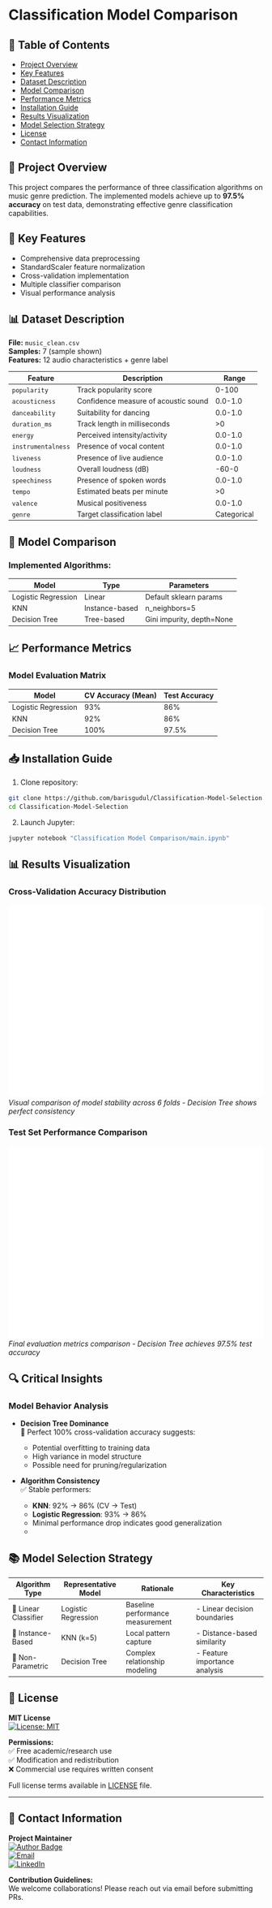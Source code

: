 # Classification Model Comparison

## 📝 Table of Contents
- [Project Overview](#-project-overview)
- [Key Features](#-key-features)
- [Dataset Description](#-dataset-description)
- [Model Comparison](#-model-comparison)
- [Performance Metrics](#-performance-metrics)
- [Installation Guide](#-installation-guide)
- [Results Visualization](#-results-visualization)
- [Model Selection Strategy](#-model-selection-strategy)
- [License](#-license)
- [Contact Information](#-contact-information)

## 🌟 Project Overview
This project compares the performance of three classification algorithms on music genre prediction. The implemented models achieve up to **97.5% accuracy** on test data, demonstrating effective genre classification capabilities.

## 🚀 Key Features
- Comprehensive data preprocessing 
- StandardScaler feature normalization
- Cross-validation implementation
- Multiple classifier comparison
- Visual performance analysis

## 📊 Dataset Description
**File:** `music_clean.csv`  
**Samples:** 7 (sample shown)  
**Features:** 12 audio characteristics + genre label  

| Feature | Description | Range |
|---------|-------------|-------|
| `popularity` | Track popularity score | 0-100 |
| `acousticness` | Confidence measure of acoustic sound | 0.0-1.0 |
| `danceability` | Suitability for dancing | 0.0-1.0 |
| `duration_ms` | Track length in milliseconds | >0 |
| `energy` | Perceived intensity/activity | 0.0-1.0 |
| `instrumentalness` | Presence of vocal content | 0.0-1.0 |
| `liveness` | Presence of live audience | 0.0-1.0 |
| `loudness` | Overall loudness (dB) | -60-0 |
| `speechiness` | Presence of spoken words | 0.0-1.0 |
| `tempo` | Estimated beats per minute | >0 |
| `valence` | Musical positiveness | 0.0-1.0 |
| `genre` | Target classification label | Categorical |

## 🧠 Model Comparison
### Implemented Algorithms:
| Model | Type | Parameters |
|-------|------|------------|
| Logistic Regression | Linear | Default sklearn params |
| KNN | Instance-based | n_neighbors=5 |
| Decision Tree | Tree-based | Gini impurity, depth=None |

## 📈 Performance Metrics

### Model Evaluation Matrix
| Model | CV Accuracy (Mean) | Test Accuracy |
|-------|--------------------|---------------|
| Logistic Regression | 93% | 86% |
| KNN | 92% | 86% |
| Decision Tree | 100% | 97.5% |

## 📥 Installation Guide
1. Clone repository:
```bash
git clone https://github.com/barisgudul/Classification-Model-Selection.git
cd Classification-Model-Selection
```
2. Launch Jupyter:
```bash
jupyter notebook "Classification Model Comparison/main.ipynb"
```

## 📊 Results Visualization

### Cross-Validation Accuracy Distribution
![Cross-Validation Boxplot](Classification%20Model%20Comparison/boxplot.png)  
*Visual comparison of model stability across 6 folds - Decision Tree shows perfect consistency*

### Test Set Performance Comparison  
![Test Accuracy](Classification%20Model%20Comparison/barplot.png)  
*Final evaluation metrics comparison - Decision Tree achieves 97.5% test accuracy*

## 🔍 Critical Insights

### Model Behavior Analysis
- **Decision Tree Dominance**  
  🚩 Perfect 100% cross-validation accuracy suggests:  
  - Potential overfitting to training data  
  - High variance in model structure  
  - Possible need for pruning/regularization

- **Algorithm Consistency**  
  ✅ Stable performers:  
  - **KNN**: 92% → 86% (CV → Test)
  - **Logistic Regression**: 93% → 86%  
  - Minimal performance drop indicates good generalization
  - 

## 📚 Model Selection Strategy

| Algorithm Type       | Representative Model | Rationale                      | Key Characteristics                   |
|----------------------|----------------------|--------------------------------|---------------------------------------|
| 🧪 Linear Classifier  | Logistic Regression  | Baseline performance measurement | - Linear decision boundaries          |
| 🔎 Instance-Based     | KNN (k=5)            | Local pattern capture          | - Distance-based similarity           |
| 🌳 Non-Parametric     | Decision Tree        | Complex relationship modeling  | - Feature importance analysis         |


## 📄 License

**MIT License**  
[![License: MIT](https://img.shields.io/badge/License-MIT-yellow.svg)](https://opensource.org/licenses/MIT)

**Permissions:**  
✅ Free academic/research use  
✅ Modification and redistribution  
❌ Commercial use requires written consent  

Full license terms available in [LICENSE](LICENSE) file.

---

## 📧 Contact Information

**Project Maintainer**  
[![Author Badge](https://img.shields.io/badge/Author-barisgudul-blue.svg)]()  
[![Email](https://img.shields.io/badge/Email-mehmetbarisgudul@gmail.com-red.svg)](mailto:mehmetbarisgudul@gmail.com)  
[![LinkedIn](https://img.shields.io/badge/LinkedIn-Profile-informational.svg)](https://linkedin.com/in/mehmet-baris-gudul-1101bg)

**Contribution Guidelines:**  
We welcome collaborations! Please reach out via email before submitting PRs.
